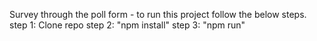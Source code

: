 Survey through the poll form - to run this project follow the below steps. <br/>
step 1: Clone repo
step 2: "npm install"
step 3: "npm run"
